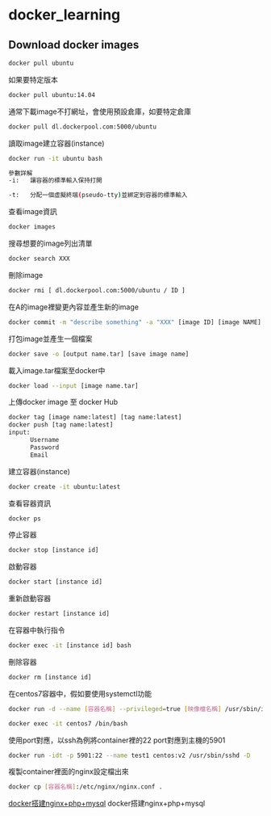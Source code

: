 # docker_learning

## Download docker images
```bash
docker pull ubuntu
```

如果要特定版本
```bash
docker pull ubuntu:14.04
```

通常下載image不打網址，會使用預設倉庫，如要特定倉庫
```bash
docker pull dl.dockerpool.com:5000/ubuntu
```

讀取image建立容器(instance)
```bash
docker run -it ubuntu bash

參數詳解
-i:   讓容器的標準輸入保持打開

-t:   分配一個虛擬終端(pseudo-tty)並綁定到容器的標準輸入
```

查看image資訊
```bash
docker images
```

搜尋想要的image列出清單
```bash
docker search XXX
```

刪除image
```bash
docker rmi [ dl.dockerpool.com:5000/ubuntu / ID ]
```
在A的image裡變更內容並產生新的image
```bash
docker commit -m "describe something" -a "XXX" [image ID] [image NAME]
```

打包image並產生一個檔案
```bash
docker save -o [output name.tar] [save image name]
```

載入image.tar檔案至docker中
```bash
docker load --input [image name.tar]
```
上傳docker image 至 docker Hub
```bash
docker tag [image name:latest] [tag name:latest]
docker push [tag name:latest]
input:
      Username
      Password
      Email
 ```

建立容器(instance)
```bash
docker create -it ubuntu:latest
```

查看容器資訊
```bash
docker ps
```

停止容器
```bash
docker stop [instance id]
```

啟動容器
```bash
docker start [instance id]
```

重新啟動容器
```bash
docker restart [instance id]
```

在容器中執行指令
```bash
docker exec -it [instance id] bash
```

刪除容器
```bash 
docker rm [instance id]
```

在centos7容器中，假如要使用systemctl功能
```bash
docker run -d --name [容器名稱] --privileged=true [映像檔名稱] /usr/sbin/init

docker exec -it centos7 /bin/bash
```

使用port對應，以ssh為例將container裡的22 port對應到主機的5901 
```bash
docker run -idt -p 5901:22 --name test1 centos:v2 /usr/sbin/sshd -D
```
複製container裡面的nginx設定檔出來
```bash
docker cp [容器名稱]:/etc/nginx/nginx.conf .
```

[docker搭建nginx+php+mysql](https://www.sail.name/2017/09/26/retalk-use-docker-to-build-development-environment-of-php-mysql-nginx/) docker搭建nginx+php+mysql
